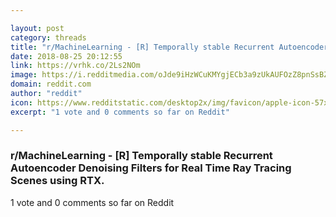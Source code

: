 ```yaml
---

layout: post
category: threads
title: "r/MachineLearning - [R] Temporally stable Recurrent Autoencoder Denoising Filters for Real Time Ray Tracing Scenes using RTX."
date: 2018-08-25 20:12:55
link: https://vrhk.co/2Ls2NOm
image: https://i.redditmedia.com/oJde9iHzWCuKMYgjECb3a9zUkAUFOzZ8pnSsBZnfeZI.jpg?s=df5b0f9d932dec9581d3eb172215a40a
domain: reddit.com
author: "reddit"
icon: https://www.redditstatic.com/desktop2x/img/favicon/apple-icon-57x57.png
excerpt: "1 vote and 0 comments so far on Reddit"

---
```


### r/MachineLearning - [R] Temporally stable Recurrent Autoencoder Denoising Filters for Real Time Ray Tracing Scenes using RTX.

1 vote and 0 comments so far on Reddit